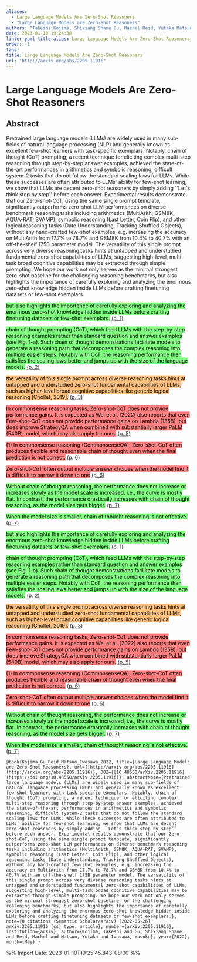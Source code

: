 ```yaml
---
aliases:
  - Large Language Models Are Zero-Shot Reasoners
  - "Large Language Models are Zero-Shot Reasoners"
authors: "Takeshi Kojima, Shixiang Shane Gu, Machel Reid, Yutaka Matsuo, Yusuke Iwasawa"
date: 2023-01-10 19:24:30
linter-yaml-title-alias: Large Language Models Are Zero-Shot Reasoners
order: -1
tags: 
title: Large Language Models Are Zero-Shot Reasoners
url: "http://arxiv.org/abs/2205.11916"
---
```


# Large Language Models Are Zero-Shot Reasoners

## Abstract

Pretrained large language models (LLMs) are widely used in many sub-fields of natural language processing (NLP) and generally known as excellent few-shot learners with task-specific exemplars. Notably, chain of thought (CoT) prompting, a recent technique for eliciting complex multi-step reasoning through step-by-step answer examples, achieved the state-of-the-art performances in arithmetics and symbolic reasoning, difficult system-2 tasks that do not follow the standard scaling laws for LLMs. While these successes are often attributed to LLMs' ability for few-shot learning, we show that LLMs are decent zero-shot reasoners by simply adding ``Let's think step by step'' before each answer. Experimental results demonstrate that our Zero-shot-CoT, using the same single prompt template, significantly outperforms zero-shot LLM performances on diverse benchmark reasoning tasks including arithmetics (MultiArith, GSM8K, AQUA-RAT, SVAMP), symbolic reasoning (Last Letter, Coin Flip), and other logical reasoning tasks (Date Understanding, Tracking Shuffled Objects), without any hand-crafted few-shot examples, e.g. increasing the accuracy on MultiArith from 17.7% to 78.7% and GSM8K from 10.4% to 40.7% with an off-the-shelf 175B parameter model. The versatility of this single prompt across very diverse reasoning tasks hints at untapped and understudied fundamental zero-shot capabilities of LLMs, suggesting high-level, multi-task broad cognitive capabilities may be extracted through simple prompting. We hope our work not only serves as the minimal strongest zero-shot baseline for the challenging reasoning benchmarks, but also highlights the importance of carefully exploring and analyzing the enormous zero-shot knowledge hidden inside LLMs before crafting finetuning datasets or few-shot exemplars.

<mark style="background: #80ff80">but also highlights the importance of carefully exploring and analyzing the enormous zero-shot knowledge hidden inside LLMs before crafting finetuning datasets or few-shot exemplars.</mark> [(p. 1)](zotero://open-pdf/library/items/5XL7XC9M?page=1)

<mark style="background: #80ff80">chain of thought prompting (CoT), which feed LLMs with the step-by-step reasoning examples rather than standard question and answer examples (see Fig. 1-a). Such chain of thought demonstrations facilitate models to generate a reasoning path that decomposes the complex reasoning into multiple easier steps. Notably with CoT, the reasoning performance then satisfies the scaling laws better and jumps up with the size of the language models.</mark> [(p. 2)](zotero://open-pdf/library/items/5XL7XC9M?page=2)

<mark style="background: #ffbf80">the versatility of this single prompt across diverse reasoning tasks hints at untapped and understudied zero-shot fundamental capabilities of LLMs, such as higher-level broad cognitive capabilities like generic logical reasoning [Chollet, 2019].</mark> [(p. 3)](zotero://open-pdf/library/items/5XL7XC9M?page=3)

<mark style="background: #ff8080">In commonsense reasoning tasks, Zero-shot-CoT does not provide performance gains. It is expected as Wei et al. [2022] also reports that even Few-shot-CoT does not provide performance gains on Lambda (135B), but does improve StrategyQA when combined with substantially larger PaLM (540B) model, which may also apply for ours.</mark> [(p. 5)](zotero://open-pdf/library/items/5XL7XC9M?page=5)

<mark style="background: #ff8080">(1) In commonsense reasoning (CommonsenseQA), Zero-shot-CoT often produces flexible and reasonable chain of thought even when the final prediction is not correct.</mark> [(p. 6)](zotero://open-pdf/library/items/5XL7XC9M?page=6)

<mark style="background: #ff8080">Zero-shot-CoT often output multiple answer choices when the model find it is difficult to narrow it down to one</mark> [(p. 6)](zotero://open-pdf/library/items/5XL7XC9M?page=6)

<mark style="background: #80ff80">Without chain of thought reasoning, the performance does not increase or increases slowly as the model scale is increased, i.e., the curve is mostly flat. In contrast, the performance drastically increases with chain of thought reasoning, as the model size gets bigger.</mark> [(p. 7)](zotero://open-pdf/library/items/5XL7XC9M?page=7)

<mark style="background: #80ff80">When the model size is smaller, chain of thought reasoning is not effective.</mark> [(p. 7)](zotero://open-pdf/library/items/5XL7XC9M?page=7)

<mark style="background: #7fff7f">but also highlights the importance of carefully exploring and analyzing the enormous zero-shot knowledge hidden inside LLMs before crafting finetuning datasets or few-shot exemplars.</mark> [(p. 1)](zotero://open-pdf/library/items/5XL7XC9M?page=1)

<mark style="background: #7fff7f">chain of thought prompting (CoT), which feed LLMs with the step-by-step reasoning examples rather than standard question and answer examples (see Fig. 1-a). Such chain of thought demonstrations facilitate models to generate a reasoning path that decomposes the complex reasoning into multiple easier steps. Notably with CoT, the reasoning performance then satisfies the scaling laws better and jumps up with the size of the language models.</mark> [(p. 2)](zotero://open-pdf/library/items/5XL7XC9M?page=2)

<mark style="background: #ffbf7f">the versatility of this single prompt across diverse reasoning tasks hints at untapped and understudied zero-shot fundamental capabilities of LLMs, such as higher-level broad cognitive capabilities like generic logical reasoning [Chollet, 2019].</mark> [(p. 3)](zotero://open-pdf/library/items/5XL7XC9M?page=3)

<mark style="background: #ff7f7f">In commonsense reasoning tasks, Zero-shot-CoT does not provide performance gains. It is expected as Wei et al. [2022] also reports that even Few-shot-CoT does not provide performance gains on Lambda (135B), but does improve StrategyQA when combined with substantially larger PaLM (540B) model, which may also apply for ours.</mark> [(p. 5)](zotero://open-pdf/library/items/5XL7XC9M?page=5)

<mark style="background: #ff7f7f">(1) In commonsense reasoning (CommonsenseQA), Zero-shot-CoT often produces flexible and reasonable chain of thought even when the final prediction is not correct.</mark> [(p. 6)](zotero://open-pdf/library/items/5XL7XC9M?page=6)

<mark style="background: #ff7f7f">Zero-shot-CoT often output multiple answer choices when the model find it is difficult to narrow it down to one</mark> [(p. 6)](zotero://open-pdf/library/items/5XL7XC9M?page=6)

<mark style="background: #7fff7f">Without chain of thought reasoning, the performance does not increase or increases slowly as the model scale is increased, i.e., the curve is mostly flat. In contrast, the performance drastically increases with chain of thought reasoning, as the model size gets bigger.</mark> [(p. 7)](zotero://open-pdf/library/items/5XL7XC9M?page=7)

<mark style="background: #7fff7f">When the model size is smaller, chain of thought reasoning is not effective.</mark> [(p. 7)](zotero://open-pdf/library/items/5XL7XC9M?page=7)

```
@book{Kojima_Gu_Reid_Matsuo_Iwasawa_2022, title={Large Language Models are Zero-Shot Reasoners}, url={[http://arxiv.org/abs/2205.11916](http://arxiv.org/abs/2205.11916)}, DOI={[10.48550/arXiv.2205.11916](https://doi.org/10.48550/arXiv.2205.11916)}, abstractNote={Pretrained large language models (LLMs) are widely used in many sub-fields of natural language processing (NLP) and generally known as excellent few-shot learners with task-specific exemplars. Notably, chain of thought (CoT) prompting, a recent technique for eliciting complex multi-step reasoning through step-by-step answer examples, achieved the state-of-the-art performances in arithmetics and symbolic reasoning, difficult system-2 tasks that do not follow the standard scaling laws for LLMs. While these successes are often attributed to LLMs’ ability for few-shot learning, we show that LLMs are decent zero-shot reasoners by simply adding ``Let’s think step by step’’ before each answer. Experimental results demonstrate that our Zero-shot-CoT, using the same single prompt template, significantly outperforms zero-shot LLM performances on diverse benchmark reasoning tasks including arithmetics (MultiArith, GSM8K, AQUA-RAT, SVAMP), symbolic reasoning (Last Letter, Coin Flip), and other logical reasoning tasks (Date Understanding, Tracking Shuffled Objects), without any hand-crafted few-shot examples, e.g. increasing the accuracy on MultiArith from 17.7% to 78.7% and GSM8K from 10.4% to 40.7% with an off-the-shelf 175B parameter model. The versatility of this single prompt across very diverse reasoning tasks hints at untapped and understudied fundamental zero-shot capabilities of LLMs, suggesting high-level, multi-task broad cognitive capabilities may be extracted through simple prompting. We hope our work not only serves as the minimal strongest zero-shot baseline for the challenging reasoning benchmarks, but also highlights the importance of carefully exploring and analyzing the enormous zero-shot knowledge hidden inside LLMs before crafting finetuning datasets or few-shot exemplars.}, note={0 citations (Semantic Scholar/arXiv) [2022-05-26]  arXiv:2205.11916 [cs] type: article}, number={arXiv:2205.11916}, institution={arXiv}, author={Kojima, Takeshi and Gu, Shixiang Shane and Reid, Machel and Matsuo, Yutaka and Iwasawa, Yusuke}, year={2022}, month={May} }
```

%% Import Date: 2023-01-10T19:25:45.843-08:00 %%
